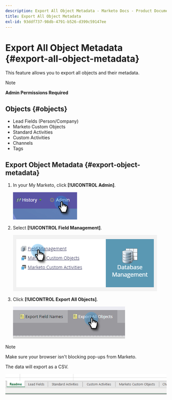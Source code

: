 ```yaml
---
description: Export All Object Metadata - Marketo Docs - Product Documentation
title: Export All Object Metadata
exl-id: 93ddf737-98db-4791-b526-d399c59147ee
---
```

# Export All Object Metadata {#export-all-object-metadata}

This feature allows you to export all objects and their metadata.

>[!NOTE]
>
>**Admin Permissions Required**

## Objects {#objects}

* Lead Fields (Person/Company)
* Marketo Custom Objects
* Standard Activities
* Custom Activities
* Channels
* Tags

## Export Object Metadata {#export-object-metadata}

1. In your My Marketo, click **[!UICONTROL Admin]**.

   ![](assets/export-all-object-metadata-1.png)

1. Select **[!UICONTROL Field Management]**.

   ![](assets/export-all-object-metadata-2.png)

1. Click **[!UICONTROL Export All Objects]**.

   ![](assets/export-all-object-metadata-3.png)

>[!NOTE]
>
>Make sure your browser isn't blocking pop-ups from Marketo.

The data will export as a CSV.

   ![](assets/export-all-object-metadata-4.png)
